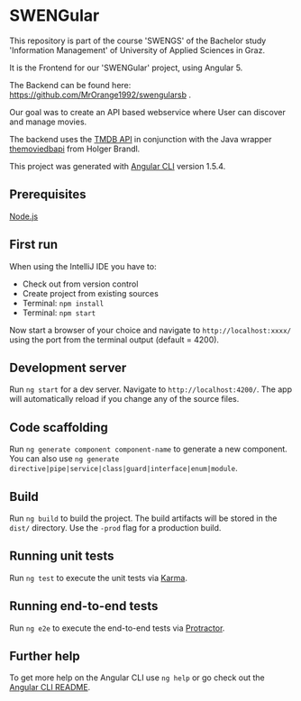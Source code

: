 # SWENGular

This repository is part of the course 'SWENGS' of the Bachelor study 'Information Management' of University of Applied Sciences in Graz.

It is the Frontend for our 'SWENGular' project, using Angular 5.

The Backend can be found here: https://github.com/MrOrange1992/swengularsb .

Our goal was to create an API based webservice where User can discover and manage movies.

The backend uses the [TMDB API](https://www.themoviedb.org/documentation/api) in conjunction with the Java wrapper [themoviedbapi](https://github.com/holgerbrandl/themoviedbapi) from Holger Brandl.

This project was generated with [Angular CLI](https://github.com/angular/angular-cli) version 1.5.4.

## Prerequisites

[Node.js](https://nodejs.org/)

## First run

When using the IntelliJ IDE you have to:
* Check out from version control
* Create project from existing sources
* Terminal: `npm install`
* Terminal: `npm start`

Now start a browser of your choice and navigate to `http://localhost:xxxx/` using the port from the terminal output (default = 4200).

## Development server

Run `ng start` for a dev server. Navigate to `http://localhost:4200/`. The app will automatically reload if you change any of the source files.

## Code scaffolding

Run `ng generate component component-name` to generate a new component. You can also use `ng generate directive|pipe|service|class|guard|interface|enum|module`.

## Build

Run `ng build` to build the project. The build artifacts will be stored in the `dist/` directory. Use the `-prod` flag for a production build.

## Running unit tests

Run `ng test` to execute the unit tests via [Karma](https://karma-runner.github.io).

## Running end-to-end tests

Run `ng e2e` to execute the end-to-end tests via [Protractor](http://www.protractortest.org/).

## Further help

To get more help on the Angular CLI use `ng help` or go check out the [Angular CLI README](https://github.com/angular/angular-cli/blob/master/README.md).
